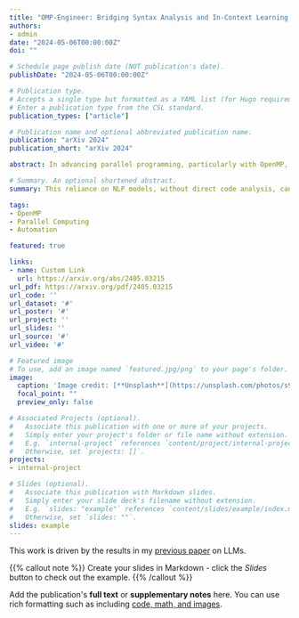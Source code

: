 ```yaml
---
title: "OMP-Engineer: Bridging Syntax Analysis and In-Context Learning for Efficient Automated OpenMP Parallelization"
authors:
- admin
date: "2024-05-06T00:00:00Z"
doi: ""

# Schedule page publish date (NOT publication's date).
publishDate: "2024-05-06T00:00:00Z"

# Publication type.
# Accepts a single type but formatted as a YAML list (for Hugo requirements).
# Enter a publication type from the CSL standard.
publication_types: ["article"]

# Publication name and optional abbreviated publication name.
publication: "arXiv 2024"
publication_short: "arXiv 2024"

abstract: In advancing parallel programming, particularly with OpenMP, the shift towards NLP-based methods marks a significant innovation beyond traditional S2S tools like Autopar and Cetus. These NLP approaches train on extensive datasets of examples to efficiently generate optimized parallel code, streamlining the development process. This method's strength lies in its ability to swiftly produce parallelized code that runs efficiently. However, this reliance on NLP models, without direct code analysis, can introduce inaccuracies, as these models might not fully grasp the nuanced semantics of the code they parallelize. We build OMP-Engineer, which balances the efficiency and scalability of NLP models with the accuracy and reliability of traditional methods, aiming to enhance the performance of automating parallelization while navigating its inherent challenges.

# Summary. An optional shortened abstract.
summary: This reliance on NLP models, without direct code analysis, can introduce inaccuracies, as these models might not fully grasp the nuanced semantics of the code they parallelize. We build OMP-Engineer, which balances the efficiency and scalability of NLP models with the accuracy and reliability of traditional methods, aiming to enhance the performance of automating parallelization while navigating its inherent challenges.

tags:
- OpenMP
- Parallel Computing 
- Automation

featured: true

links:
- name: Custom Link
  url: https://arxiv.org/abs/2405.03215
url_pdf: https://arxiv.org/pdf/2405.03215
url_code: ''
url_dataset: '#'
url_poster: '#'
url_project: ''
url_slides: ''
url_source: '#'
url_video: '#'

# Featured image
# To use, add an image named `featured.jpg/png` to your page's folder. 
image:
  caption: 'Image credit: [**Unsplash**](https://unsplash.com/photos/s9CC2SKySJM)'
  focal_point: ""
  preview_only: false

# Associated Projects (optional).
#   Associate this publication with one or more of your projects.
#   Simply enter your project's folder or file name without extension.
#   E.g. `internal-project` references `content/project/internal-project/index.md`.
#   Otherwise, set `projects: []`.
projects:
- internal-project

# Slides (optional).
#   Associate this publication with Markdown slides.
#   Simply enter your slide deck's filename without extension.
#   E.g. `slides: "example"` references `content/slides/example/index.md`.
#   Otherwise, set `slides: ""`.
slides: example
---
```


This work is driven by the results in my [previous paper](/publication/conference-paper/) on LLMs.

{{% callout note %}}
Create your slides in Markdown - click the *Slides* button to check out the example.
{{% /callout %}}

Add the publication's **full text** or **supplementary notes** here. You can use rich formatting such as including [code, math, and images](https://docs.hugoblox.com/content/writing-markdown-latex/).
